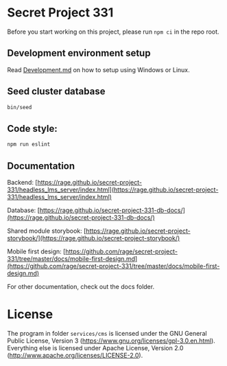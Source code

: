 # Secret Project 331

Before you start working on this project, please run `npm ci` in the repo root.

## Development environment setup

Read [Development.md](https://github.com/rage/secret-project-331/blob/master/docs/Development.md) on how to setup using Windows or Linux.

## Seed cluster database

```sh
bin/seed
```

## Code style:

```bash
npm run eslint
```

## Documentation

Backend: [https://rage.github.io/secret-project-331/headless_lms_server/index.html](https://rage.github.io/secret-project-331/headless_lms_server/index.html)

Database: [https://rage.github.io/secret-project-331-db-docs/](https://rage.github.io/secret-project-331-db-docs/)

Shared module storybook: [https://rage.github.io/secret-project-storybook/](https://rage.github.io/secret-project-storybook/)

Mobile first design: [https://github.com/rage/secret-project-331/tree/master/docs/mobile-first-design.md](https://github.com/rage/secret-project-331/tree/master/docs/mobile-first-design.md)

For other documentation, check out the docs folder.

# License

The program in folder `services/cms` is licensed under the GNU General Public License, Version 3 (https://www.gnu.org/licenses/gpl-3.0.en.html).
Everything else is licensed under Apache License, Version 2.0 (http://www.apache.org/licenses/LICENSE-2.0).
